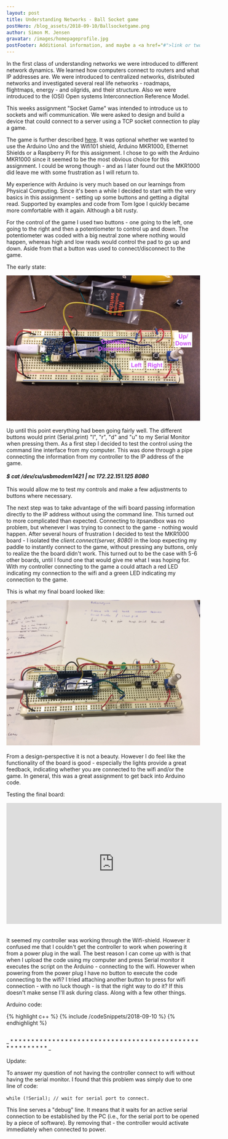 ```yaml
---
layout: post
title: Understanding Networks - Ball Socket game
postHero: /blog_assets/2018-09-10/Ballsocketgame.png
author: Simon M. Jensen
gravatar: /images/homepageprofile.jpg
postFooter: Additional information, and maybe a <a href="#">link or two</a>
---
```


In the first class of understanding networks we were introduced to different network
dynamics. We learned how computers connect to routers and what IP addresses are.
We were introduced to centralized networks, distributed networks and investigated
several real life networks - roadmaps, flightmaps, energy - and oilgrids, and their
structure. Also we were introduced to the (OSI) Open systems Interconnection Reference Model.

This weeks assignment "Socket Game" was intended to introduce us to sockets and wifi communication.
We were asked to design and build a device that could connect to a server using a TCP socket connection to
play a game.

The game is further described [here](http://tigoe.github.io/BallDropGame/). It was optional whether we
wanted to use the Arduino Uno and the Wifi101 shield, Arduino MKR1000, Ethernet Shields or a Raspberry Pi for this assignment. I chose to go with the Arduino MKR1000 since it seemed to be the most obvious choice for this assignment. I could be wrong though - and as I later found out the MKR1000 did leave me with some frustration as I will return to.

My experience with Arduino is very much based on our learnings from Physical Computing. Since it's been a while I decided to start with the very basics in this assignment - setting up some buttons and getting a digital read. Supported by examples and code from Tom Igoe I quickly became more comfortable with it again. Although a bit rusty.   

For the control of the game I used two buttons - one going to the left, one going to the right and then a potentiometer to control up and down. The potentiometer was coded with a big neutral zone where nothing would happen, whereas high and low reads would control the pad to go up and down. Aside from that a button was used to connect/disconnect to the game.

The early state:
<div class="aroundImage">
<img src="/blog_assets/2018-09-10/IMG_0800.JPG"
     alt="circles">
</div>

Up until this point everything had been going fairly well. The different buttons would print (Serial.print) "l", "r", "d" and "u" to my Serial Monitor when pressing them. As a first step I decided to test the control using the command line interface from my computer. This was done through a pipe connecting the information from my controller to the IP address of the game.
<br>
<br>
<em><strong> $ cat /dev/cu/usbmodem1421 | nc 172.22.151.125 8080 </strong></em>
<br>
<br>
This would allow me to test my controls and make a few adjustments to buttons where necessary.

The next step was to take advantage of the wifi board passing information directly to the IP address without using the command line. This turned out to more complicated than expected. Connecting to itpsandbox was no problem, but whenever I was trying to connect to the game - nothing would happen.
After several hours of frustration I decided to test the MKR1000 board - I isolated the <em> client.connect(server, 8080) </em> in the loop expecting my paddle to instantly connect to the game, without pressing any buttons, only to realize the the board didn't work. This turned out to be the case with 5-6 other boards, until I found one that would give me what I was hoping for.
<br>
With my controller connecting to the game a could attach a red LED indicating my connection to the wifi and a green LED indicating my connection to the game.

This is what my final board looked like:
<div class="aroundImage">
<img src="/blog_assets/2018-09-10/IMG_0807.JPG"
     alt="circles">
</div>

<br>
From a design-perspective it is not a beauty. However I do feel like the functionality of the board is good - especially the lights provide a great feedback, indicating whether you are connected to the wifi and/or the game. In general, this was a great assignment to get back into Arduino code.   

Testing the final board:
<br>
<div class="aroundSketch">
<iframe src="https://www.youtube.com/embed/K4MRjXRnJDo" width="560" height="315" frameborder="0" allowfullscreen="allowfullscreen"></iframe>
</div>
<br>

It seemed my controller was working through the Wifi-shield. However it confused me that I couldn't get the controller to work when powering it from a power plug in the wall. The best reason I can come up with is that when I upload the code using my computer and press Serial monitor it executes the script on the Arduino - connecting to the wifi. However when powering from the power plug I have no button to execute the code connecting to the wifi? I tried attaching another button to press for wifi connection - with no luck though - is that the right way to do it? If this doesn't make sense I'll ask during class. Along with a few other things.

Arduino code:

<div>
{% highlight c++ %}
{% include /codeSnippets/2018-09-10 %}
{% endhighlight %}
</div>

<br>

_ * * * * * * * * * * * * * * * * * * * * * * * * * * * * * * * * * * * * * * * * * * * * * * * * * * * * * * * _
<br>
<br>
Update:

To answer my question of not having the controller connect to wifi without having the serial monitor. I found that this problem was simply due to one line of code:

<code>while (!Serial); // wait for serial port to connect.</code>

This line serves a "debug" line. It means that it waits for an active serial connection to be established by the PC (i.e., for the serial port to be opened by a piece of software).
By removing that - the controller would activate immediately when connected to power.

<br>
<br>
<br>
